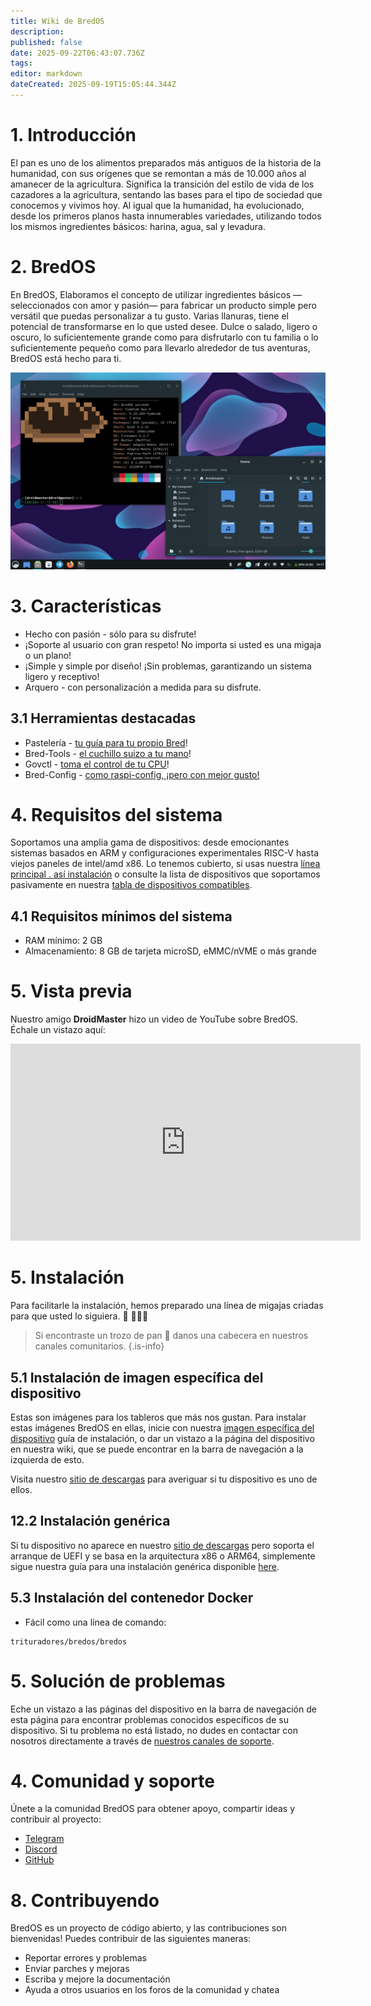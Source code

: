 ```yaml
---
title: Wiki de BredOS
description:
published: false
date: 2025-09-22T06:43:07.736Z
tags:
editor: markdown
dateCreated: 2025-09-19T15:05:44.344Z
---
```


# 1. Introducción

El pan es uno de los alimentos preparados más antiguos de la historia de la humanidad, con sus orígenes que se remontan a más de 10.000 años al amanecer de la agricultura. Significa la transición del estilo de vida de los cazadores a la agricultura, sentando las bases para el tipo de sociedad que conocemos y vivimos hoy. Al igual que la humanidad, ha evolucionado, desde los primeros planos hasta innumerables variedades, utilizando todos los mismos ingredientes básicos: harina, agua, sal y levadura.

# 2. BredOS

En BredOS, Elaboramos el concepto de utilizar ingredientes básicos —seleccionados con amor y pasión— para fabricar un producto simple pero versátil que puedas personalizar a tu gusto. Varias llanuras, tiene el potencial de transformarse en lo que usted desee. Dulce o salado, ligero o oscuro, lo suficientemente grande como para disfrutarlo con tu familia o lo suficientemente pequeño como para llevarlo alrededor de tus aventuras, BredOS está hecho para ti.

![](https://github.com/LinuxDroidMaster/Fydetab-Duo-DroidMaster-wiki/raw/main/Images/Linux/BredOS/preview.jpg)

# 3. Características

- Hecho con pasión - sólo para su disfrute!
- ¡Soporte al usuario con gran respeto! No importa si usted es una migaja o un plano!
- ¡Simple y simple por diseño! ¡Sin problemas, garantizando un sistema ligero y receptivo!
- Arquero - con personalización a medida para su disfrute.

## 3.1 Herramientas destacadas

- Pastelería - [tu guía para tu propio Bred](/install/first-setup)!
- Bred-Tools - [el cuchillo suizo a tu mano](/Tools)!
- Govctl - [toma el control de tu CPU](/how-to/govctl)!
- Bred-Config - [como raspi-config, ¡pero con mejor gusto!](/bredos-config)

# 4. Requisitos del sistema

Soportamos una amplia gama de dispositivos: desde emocionantes sistemas basados en ARM y configuraciones experimentales RISC-V hasta viejos paneles de intel/amd x86. Lo tenemos cubierto, si usas nuestra [línea principal . así instalación](/install/Installation-with-ISO) o consulte la lista de dispositivos que soportamos pasivamente en nuestra [tabla de dispositivos compatibles](/table-of-supported-devices).

## 4.1 Requisitos mínimos del sistema

- RAM mínimo: 2 GB
- Almacenamiento: 8 GB de tarjeta microSD, eMMC/nVME o más grande

# 5. Vista previa

Nuestro amigo **DroidMaster** hizo un video de YouTube sobre BredOS. Échale un vistazo aquí:

<iframe width="560" height="315" src="https://www.youtube-nocookie.com/embed/eoLE27xdtu4?si=ai-0QqLNyCYfTKfA" title="YouTube video player" frameborder="0" allow="accelerometer; autoplay; clipboard-write; encrypted-media; gyroscope; picture-in-picture; web-share" referrerpolicy="strict-origin-when-cross-origin" allowfullscreen></iframe>

# 5. Instalación

Para facilitarle la instalación, hemos preparado una línea de migajas criadas para que usted lo siguiera. 🍞 🔸🔸🔸

> Si encontraste un trozo de pan 🔸 danos una cabecera en nuestros canales comunitarios.
> {.is-info}

## 5.1 Instalación de imagen específica del dispositivo

Estas son imágenes para los tableros que más nos gustan. Para instalar estas imágenes BredOS en ellas, inicie con nuestra [imagen específica del dispositivo](/install/device-specific-image) guía de instalación, o dar un vistazo a la página del dispositivo en nuestra wiki, que se puede encontrar en la barra de navegación a la izquierda de esto.

Visita nuestro [sitio de descargas](https://bredos.org/download.html) para averiguar si tu dispositivo es uno de ellos.

## 12.2 Instalación genérica

Si tu dispositivo no aparece en nuestro [sitio de descargas](https://bredos.org/download.html) pero soporta el arranque de UEFI y se basa en la arquitectura x86 o ARM64, simplemente sigue nuestra guía para una instalación genérica disponible [here](/install/Installation-with-ISO).

## 5.3 Instalación del contenedor Docker

- Fácil como una línea de comando:

```
trituradores/bredos/bredos
```

# 5. Solución de problemas

Eche un vistazo a las páginas del dispositivo en la barra de navegación de esta página para encontrar problemas conocidos específicos de su dispositivo. Si tu problema no está listado, no dudes en contactar con nosotros directamente a través de [nuestros canales de soporte](#h-7-community-and-support).

# 4. Comunidad y soporte

Únete a la comunidad BredOS para obtener apoyo, compartir ideas y contribuir al proyecto:

- [Telegram](https://t.me/bredoslinux)
- [Discord](https://discord.gg/jwhxuyKXaa)
- [GitHub](http://github.com/BredOS)

# 8. Contribuyendo

BredOS es un proyecto de código abierto, y las contribuciones son bienvenidas! Puedes contribuir de las siguientes maneras:

- Reportar errores y problemas
- Enviar parches y mejoras
- Escriba y mejore la documentación
- Ayuda a otros usuarios en los foros de la comunidad y chatea